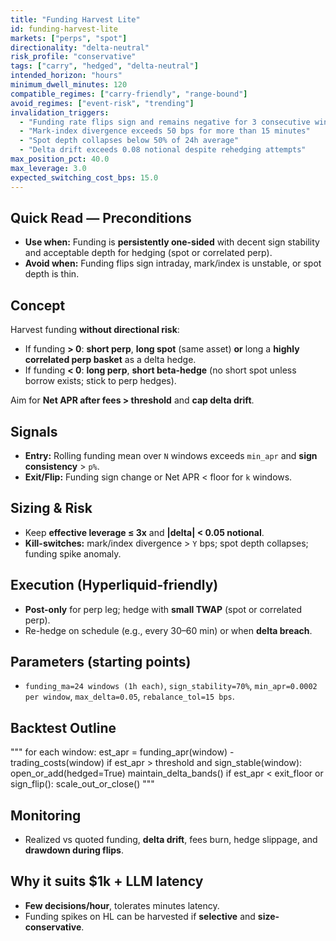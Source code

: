 ```yaml
---
title: "Funding Harvest Lite"
id: funding-harvest-lite
markets: ["perps", "spot"]
directionality: "delta-neutral"
risk_profile: "conservative"
tags: ["carry", "hedged", "delta-neutral"]
intended_horizon: "hours"
minimum_dwell_minutes: 120
compatible_regimes: ["carry-friendly", "range-bound"]
avoid_regimes: ["event-risk", "trending"]
invalidation_triggers:
  - "Funding rate flips sign and remains negative for 3 consecutive windows"
  - "Mark-index divergence exceeds 50 bps for more than 15 minutes"
  - "Spot depth collapses below 50% of 24h average"
  - "Delta drift exceeds 0.08 notional despite rehedging attempts"
max_position_pct: 40.0
max_leverage: 3.0
expected_switching_cost_bps: 15.0
---
```


## Quick Read — Preconditions

- **Use when:** Funding is **persistently one-sided** with decent sign stability and acceptable depth for hedging (spot or correlated perp).
- **Avoid when:** Funding flips sign intraday, mark/index is unstable, or spot depth is thin.

## Concept

Harvest funding **without directional risk**:

- If funding **> 0**: **short perp**, **long spot** (same asset) **or** long a **highly correlated perp basket** as a delta hedge.
- If funding **< 0**: **long perp**, **short beta-hedge** (no short spot unless borrow exists; stick to perp hedges).

Aim for **Net APR after fees > threshold** and **cap delta drift**.

## Signals

- **Entry:** Rolling funding mean over `N` windows exceeds `min_apr` and **sign consistency** > `p%`.
- **Exit/Flip:** Funding sign change or Net APR < floor for `k` windows.

## Sizing & Risk

- Keep **effective leverage ≤ 3x** and **|delta| < 0.05 notional**.
- **Kill-switches:** mark/index divergence > `Y` bps; spot depth collapses; funding spike anomaly.

## Execution (Hyperliquid-friendly)

- **Post-only** for perp leg; hedge with **small TWAP** (spot or correlated perp).
- Re-hedge on schedule (e.g., every 30–60 min) or when **delta breach**.

## Parameters (starting points)

- `funding_ma=24 windows (1h each)`, `sign_stability=70%`, `min_apr=0.0002 per window`, `max_delta=0.05`, `rebalance_tol=15 bps`.

## Backtest Outline

"""
for each window:
est_apr = funding_apr(window) - trading_costs(window)
if est_apr > threshold and sign_stable(window):
open_or_add(hedged=True)
maintain_delta_bands()
if est_apr < exit_floor or sign_flip():
scale_out_or_close()
"""

## Monitoring

- Realized vs quoted funding, **delta drift**, fees burn, hedge slippage, and **drawdown during flips**.

## Why it suits $1k + LLM latency

- **Few decisions/hour**, tolerates minutes latency.
- Funding spikes on HL can be harvested if **selective** and **size-conservative**.
